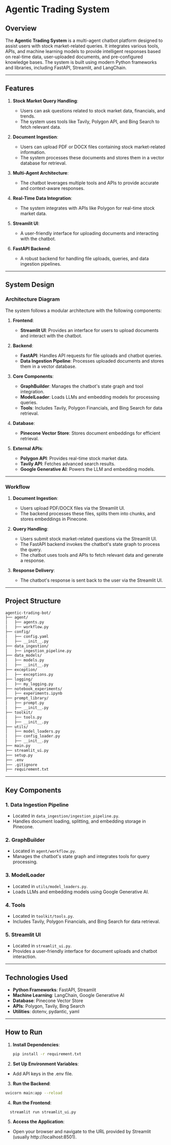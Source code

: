 # Agentic Trading System

## Overview

The **Agentic Trading System** is a multi-agent chatbot platform designed to assist users with stock market-related queries. It integrates various tools, APIs, and machine learning models to provide intelligent responses based on real-time data, user-uploaded documents, and pre-configured knowledge bases. The system is built using modern Python frameworks and libraries, including FastAPI, Streamlit, and LangChain.

---

## Features

1. **Stock Market Query Handling**:
   - Users can ask questions related to stock market data, financials, and trends.
   - The system uses tools like Tavily, Polygon API, and Bing Search to fetch relevant data.

2. **Document Ingestion**:
   - Users can upload PDF or DOCX files containing stock market-related information.
   - The system processes these documents and stores them in a vector database for retrieval.

3. **Multi-Agent Architecture**:
   - The chatbot leverages multiple tools and APIs to provide accurate and context-aware responses.

4. **Real-Time Data Integration**:
   - The system integrates with APIs like Polygon for real-time stock market data.

5. **Streamlit UI**:
   - A user-friendly interface for uploading documents and interacting with the chatbot.

6. **FastAPI Backend**:
   - A robust backend for handling file uploads, queries, and data ingestion pipelines.

---

## System Design

### Architecture Diagram

The system follows a modular architecture with the following components:

1. **Frontend**:
   - **Streamlit UI**: Provides an interface for users to upload documents and interact with the chatbot.

2. **Backend**:
   - **FastAPI**: Handles API requests for file uploads and chatbot queries.
   - **Data Ingestion Pipeline**: Processes uploaded documents and stores them in a vector database.

3. **Core Components**:
   - **GraphBuilder**: Manages the chatbot's state graph and tool integration.
   - **ModelLoader**: Loads LLMs and embedding models for processing queries.
   - **Tools**: Includes Tavily, Polygon Financials, and Bing Search for data retrieval.

4. **Database**:
   - **Pinecone Vector Store**: Stores document embeddings for efficient retrieval.

5. **External APIs**:
   - **Polygon API**: Provides real-time stock market data.
   - **Tavily API**: Fetches advanced search results.
   - **Google Generative AI**: Powers the LLM and embedding models.

---

### Workflow

1. **Document Ingestion**:
   - Users upload PDF/DOCX files via the Streamlit UI.
   - The backend processes these files, splits them into chunks, and stores embeddings in Pinecone.

2. **Query Handling**:
   - Users submit stock market-related questions via the Streamlit UI.
   - The FastAPI backend invokes the chatbot's state graph to process the query.
   - The chatbot uses tools and APIs to fetch relevant data and generate a response.

3. **Response Delivery**:
   - The chatbot's response is sent back to the user via the Streamlit UI.

---

## Project Structure
```bash
agentic-trading-bot/
├── agent/
│   ├── agents.py
│   ├── workflow.py
├── config/
│   ├── config.yaml
│   ├── __init__.py
├── data_ingestion/
│   ├── ingestion_pipeline.py
├── data_models/
│   ├── models.py
│   ├── __init__.py
├── exception/
│   ├── exceptions.py
├── logging/
│   ├── my_logging.py
├── notebook_experiments/
│   ├── experiments.ipynb
├── prompt_library/
│   ├── prompt.py
│   ├── __init__.py
├── toolkit/
│   ├── tools.py
│   ├── __init__.py
├── utils/
│   ├── model_loaders.py
│   ├── config_loader.py
│   ├── __init__.py
├── main.py
├── streamlit_ui.py
├── setup.py
├── .env
├── .gitignore
├── requirement.txt
```


---

## Key Components

### 1. **Data Ingestion Pipeline**
   - Located in `data_ingestion/ingestion_pipeline.py`.
   - Handles document loading, splitting, and embedding storage in Pinecone.

### 2. **GraphBuilder**
   - Located in `agent/workflow.py`.
   - Manages the chatbot's state graph and integrates tools for query processing.

### 3. **ModelLoader**
   - Located in `utils/model_loaders.py`.
   - Loads LLMs and embedding models using Google Generative AI.

### 4. **Tools**
   - Located in `toolkit/tools.py`.
   - Includes Tavily, Polygon Financials, and Bing Search for data retrieval.

### 5. **Streamlit UI**
   - Located in `streamlit_ui.py`.
   - Provides a user-friendly interface for document uploads and chatbot interaction.

---

## Technologies Used

- **Python Frameworks**: FastAPI, Streamlit
- **Machine Learning**: LangChain, Google Generative AI
- **Database**: Pinecone Vector Store
- **APIs**: Polygon, Tavily, Bing Search
- **Utilities**: dotenv, pydantic, yaml

---

## How to Run

1. **Install Dependencies**:
   ```bash
   pip install -r requirement.txt

2. **Set Up Environment Variables**:
- Add API keys in the .env file.

3. **Run the Backend**:
  ```bash
  uvicorn main:app --reload
  ```

4. **Run the Frontend**:
  ```bash
    streamlit run streamlit_ui.py
  ```
5. **Access the Application**:

- Open your browser and navigate to the URL provided by Streamlit (usually http://localhost:8501).